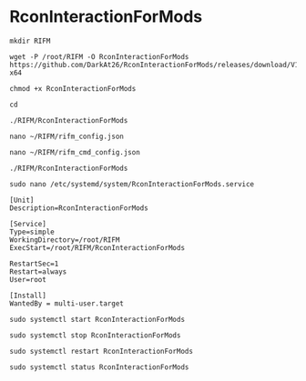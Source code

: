 # RconInteractionForMods

```
mkdir RIFM
```
```
wget -P /root/RIFM -O RconInteractionForMods https://github.com/DarkAt26/RconInteractionForMods/releases/download/V1.0/RconInteractionForMods.linux-x64
```
```
chmod +x RconInteractionForMods
```
```
cd
```



```
./RIFM/RconInteractionForMods
```
```
nano ~/RIFM/rifm_config.json
```
```
nano ~/RIFM/rifm_cmd_config.json
```
```
./RIFM/RconInteractionForMods
```



```
sudo nano /etc/systemd/system/RconInteractionForMods.service
```
```
[Unit]
Description=RconInteractionForMods

[Service]
Type=simple
WorkingDirectory=/root/RIFM
ExecStart=/root/RIFM/RconInteractionForMods

RestartSec=1
Restart=always
User=root

[Install]
WantedBy = multi-user.target
```
```
sudo systemctl start RconInteractionForMods
```
```
sudo systemctl stop RconInteractionForMods
```
```
sudo systemctl restart RconInteractionForMods
```
```
sudo systemctl status RconInteractionForMods
```
